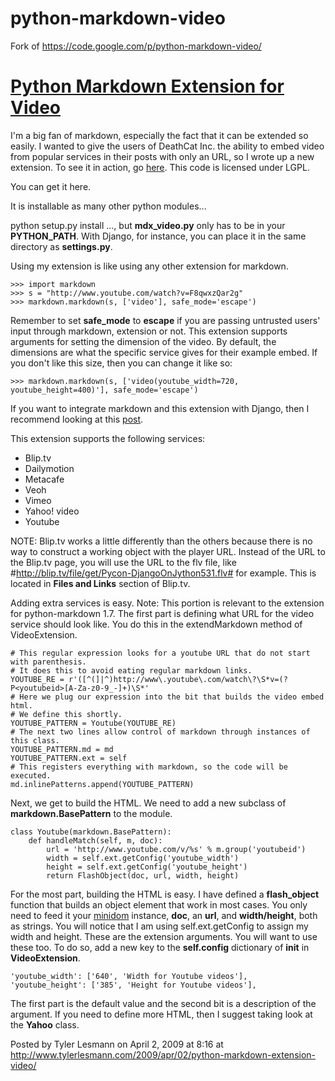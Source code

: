 python-markdown-video
=====================

Fork of https://code.google.com/p/python-markdown-video/


[Python Markdown Extension for Video](http://www.tylerlesmann.com/2009/apr/02/python-markdown-extension-video/)
===================================

I'm a big fan of markdown, especially the fact that it can be extended so easily. I wanted to give the users of DeathCat Inc. the ability to embed video from popular services in their posts with only an URL, so I wrote up a new extension. To see it in action, go [here](http://deathcat.org/314/). This code is licensed under LGPL.

You can get it here.

It is installable as many other python modules...

python setup.py install
..., but **mdx_video.py** only has to be in your **PYTHON_PATH**. With Django, for instance, you can place it in the same directory as **settings.py**.

Using my extension is like using any other extension for markdown.

    >>> import markdown
    >>> s = "http://www.youtube.com/watch?v=F8qwxzQar2g"
    >>> markdown.markdown(s, ['video'], safe_mode='escape')

Remember to set **safe_mode** to **escape** if you are passing untrusted users' input through markdown, extension or not. This extension supports arguments for setting the dimension of the video. By default, the dimensions are what the specific service gives for their example embed. If you don't like this size, then you can change it like so:

    >>> markdown.markdown(s, ['video(youtube_width=720, youtube_height=400)'], safe_mode='escape')

If you want to integrate markdown and this extension with Django, then I recommend looking at this [post](http://tylerlesmann.com/2008/jul/25/smart-way-implementing-markdown-django/).

This extension supports the following services:

- Blip.tv
- Dailymotion
- Metacafe
- Veoh
- Vimeo
- Yahoo! video
- Youtube

NOTE: Blip.tv works a little differently than the others because there is no way to construct a working object with the player URL. Instead of the URL to the Blip.tv page, you will use the URL to the flv file, like #http://blip.tv/file/get/Pycon-DjangoOnJython531.flv# for example. This is located in **Files and Links** section of Blip.tv.

Adding extra services is easy. Note: This portion is relevant to the extension for python-markdown 1.7. The first part is defining what URL for the video service should look like. You do this in the extendMarkdown method of VideoExtension.

    # This regular expression looks for a youtube URL that do not start with parenthesis.
    # It does this to avoid eating regular markdown links.
    YOUTUBE_RE = r'([^(]|^)http://www\.youtube\.com/watch\?\S*v=(?P<youtubeid>[A-Za-z0-9_-]+)\S*'
    # Here we plug our expression into the bit that builds the video embed html.
    # We define this shortly.
    YOUTUBE_PATTERN = Youtube(YOUTUBE_RE)
    # The next two lines allow control of markdown through instances of this class.
    YOUTUBE_PATTERN.md = md
    YOUTUBE_PATTERN.ext = self
    # This registers everything with markdown, so the code will be executed.
    md.inlinePatterns.append(YOUTUBE_PATTERN)

Next, we get to build the HTML. We need to add a new subclass of **markdown.BasePattern** to the module.

    class Youtube(markdown.BasePattern):
        def handleMatch(self, m, doc):
            url = 'http://www.youtube.com/v/%s' % m.group('youtubeid')
            width = self.ext.getConfig('youtube_width')
            height = self.ext.getConfig('youtube_height')
            return FlashObject(doc, url, width, height)

For the most part, building the HTML is easy. I have defined a **flash_object** function that builds an object element that work in most cases. You only need to feed it your [minidom](http://docs.python.org/library/xml.dom.minidom.html) instance, **doc**, an **url**, and **width/height**, both as strings. You will notice that I am using self.ext.getConfig to assign my width and height. These are the extension arguments. You will want to use these too. To do so, add a new key to the **self.config** dictionary of __init__ in **VideoExtension**.

    'youtube_width': ['640', 'Width for Youtube videos'],
    'youtube_height': ['385', 'Height for Youtube videos'],

The first part is the default value and the second bit is a description of the argument. If you need to define more HTML, then I suggest taking look at the **Yahoo** class.

Posted by Tyler Lesmann on April 2, 2009 at 8:16 at http://www.tylerlesmann.com/2009/apr/02/python-markdown-extension-video/

